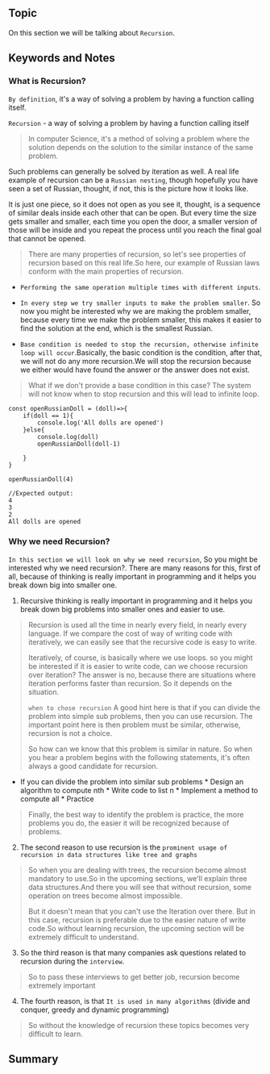 ## Topic
On this section we will be talking about `Recursion`.

## Keywords and Notes
### What is Recursion?

`By definition`, it's a way of solving a problem by having a function calling itself.

`Recursion` - a way of solving a problem by having a function calling itself

> In computer Science, it's a method of solving a problem where the solution depends on the solution to the similar instance of the same problem.

Such problems can generally be solved by iteration as well. A real life example of recursion can be a `Russian nesting`, though hopefully you have seen a set of Russian, thought, if not, this is the picture how it looks like.

It is just one piece, so it does not open as you see it, thought, is a sequence of similar deals inside each other that can be open. But every time the size gets smaller and smaller, each time you open the door, a smaller version of those will be inside and you repeat the process until you reach the final goal that cannot be opened.

> There are many properties of recursion, so let's see properties of recursion based on this real life.So here, our example of Russian laws conform with the main properties of recursion.

* `Performing the same operation multiple times with different inputs`.

* `In every step we try smaller inputs to make the problem smaller`. So now you might be interested why we are making the problem smaller, because every time we make the problem smaller, this makes it easier to find the solution at the end, which is the smallest Russian.

* `Base condition is needed to stop the recursion, otherwise infinite loop will occur`.Basically, the basic condition is the condition, after that, we will not do any more recursion.We will stop the recursion because we either would have found the answer or the answer does not exist.

> What if we don't provide a base condition in this case? The system will not know when to stop recursion and this will lead to infinite loop.

```
const openRussianDoll = (doll)=>{
    if(doll == 1){
        console.log('All dolls are opened')
    }else{
        console.log(doll)
        openRussianDoll(doll-1)

    }
}

openRussianDoll(4)

//Expected output:
4
3
2
All dolls are opened
```

### Why we need Recursion?
`In this section we will look on why we need recursion`, So you might be interested why we need recursion?. There are many reasons for this, first of all, because of thinking is really important in programming and it helps you break down big into smaller one.

1.  Recursive thinking is really important in programming and it helps you break down big problems into smaller ones and easier to use.

> Recursion is used all the time in nearly every field, in nearly every language. If we compare the cost of way of writing code with iteratively, we can easily see that the recursive code is easy to write.
>
> Iteratively, of course, is basically where we use loops. so you might be interested if it is easier to write code, can we choose recursion over iteration? The answer is no, because there are situations where iteration performs faster than recursion. So it depends on the situation.
>
> `when to chose recursion` A good hint here is that if you can divide the problem into simple sub problems, then you can use recursion. The important point here is then problem must be similar, otherwise, recursion is not a choice.
>
> So how can we know that this problem is similar in nature. So when you hear a problem begins with the following statements, it's often  always a good candidate for recursion.
>
   * If you can divide the problem into similar sub problems
    * Design an algorithm to compute nth
    * Write code to list n
    * Implement a method to compute all
    * Practice
> Finally, the best way to identify the problem is practice, the more problems you do, the easier it will be recognized because of problems.

2.  The second reason to use recursion is the `prominent usage of recursion in data structures like tree and graphs`

> So when you are dealing with trees, the recursion become almost mandatory to use.So in the upcoming sections, we'll explain three data structures.And there you will see that without recursion, some operation on trees become almost impossible.
>
> But it doesn't mean that you can't use the Iteration over there. But in this case, recursion is preferable due to the easier nature of write code.So without learning recursion, the upcoming section will be extremely difficult to understand.

3. So the third reason is that many companies ask questions related to recursion during the `interview`.

> So to pass these interviews to get better job, recursion become extremely important 

4. The fourth reason, is that `It is used in many algorithms` (divide and conquer, greedy and dynamic programming)

> So without the knowledge of recursion these topics becomes very difficult to learn.












## Summary